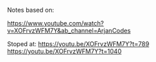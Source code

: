 
Notes based on:

https://www.youtube.com/watch?v=XOFrvzWFM7Y&ab_channel=ArjanCodes


Stoped at:
https://youtu.be/XOFrvzWFM7Y?t=789
https://youtu.be/XOFrvzWFM7Y?t=1040

